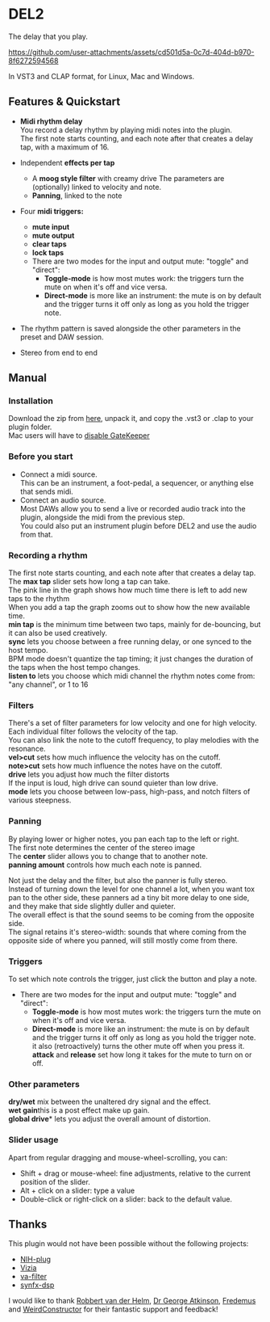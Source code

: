 # DEL2

The delay that you play.

https://github.com/user-attachments/assets/cd501d5a-0c7d-404d-b970-8f6272594568

In VST3 and CLAP format, for Linux, Mac and Windows.


## Features & Quickstart

- **Midi rhythm delay**  
You record a delay rhythm by playing midi notes into the plugin.  
The first note starts counting, and each note after that creates a delay tap, with a maximum of 16. 

- Independent **effects per tap** 
  - A **moog style filter** with creamy drive
  The parameters are (optionally) linked to velocity and note.
  - **Panning**, linked to the note
- Four **midi triggers:**
  - **mute input**
  - **mute output**
  - **clear taps**
  - **lock taps**
  - There are two modes for the input and output mute: "toggle" and "direct":
    - **Toggle-mode** is how most mutes work: the triggers turn the mute on when it's off and vice versa.
    - **Direct-mode** is more like an instrument: the mute is on by default and the trigger turns it off only as long as you hold the trigger note.
- The rhythm pattern is saved alongside the other parameters in the preset and DAW session.
- Stereo from end to end

## Manual

### Installation
Download the zip from [here](https://github.com/magnetophon/DEL2/releases/tag/V0.3.0), unpack it, and copy the .vst3 or .clap to your plugin folder.  
Mac users will have to [disable GateKeeper](https://disable-gatekeeper.github.io/)

### Before you start
- Connect a midi source.  
This can be an instrument, a foot-pedal, a sequencer, or anything else that sends midi.
- Connect an audio source.  
Most DAWs allow you to send a live or recorded audio track into the plugin, alongside the midi from the previous step.  
You could also put an instrument plugin before DEL2 and use the audio from that.

### Recording a rhythm
The first note starts counting, and each note after that creates a delay tap.  
The **max tap** slider sets how long a tap can take.  
The pink line in the graph shows how much time there is left to add new taps to the rhythm  
When you add a tap the graph zooms out to show how the new available time.  
**min tap** is the minimum time between two taps, mainly for de-bouncing, but it can also be used creatively.  
**sync** lets you choose between a free running delay, or one synced to the host tempo.  
BPM mode doesn't quantize the tap timing; it just changes the duration of the taps when the host tempo changes.  
**listen to** lets you choose which midi channel the rhythm notes come from: "any channel", or 1 to 16

### Filters
There's a set of filter parameters for low velocity and one for high velocity.  
Each individual filter follows the velocity of the tap.  
You can also link the note to the cutoff frequency, to play melodies with the resonance.  
**vel>cut** sets how much influence the velocity has on the cutoff.  
**note>cut** sets how much influence the notes have on the cutoff.  
**drive** lets you adjust how much the filter distorts  
If the input is loud, high drive can sound quieter than low drive.  
**mode** lets you choose between low-pass, high-pass, and notch filters of various steepness.

### Panning
By playing lower or higher notes, you pan each tap to the left or right.  
The first note determines the center of the stereo image   
The **center** slider allows you to change that to another note.  
**panning amount** controls how much each note is panned.  

Not just the delay and the filter, but also the panner is fully stereo.  
Instead of turning down the level for one channel a lot, when you want tox pan to the other side, these panners ad a tiny bit more delay to one side, and they make that side slightly duller and quieter.  
The overall effect is that the sound seems to be coming from the opposite side.  
The signal retains it's stereo-width:  sounds that where coming from the opposite side of where you panned, will still mostly come from there.

### Triggers
To set which note controls the trigger, just click the button and play a note.  
  - There are two modes for the input and output mute: "toggle" and "direct":  
    - **Toggle-mode** is how most mutes work: the triggers turn the mute on when it's off and vice versa.  
    - **Direct-mode** is more like an instrument: the mute is on by default and the trigger turns it off only as long as you hold the trigger note.  
it also (retroactively) turns the other mute off when you press it.  
  **attack** and **release** set how long it takes for the mute to turn on or off.  
  
### Other parameters
**dry/wet** mix between the unaltered dry signal and the effect.  
**wet gain**this is a post effect make up gain.  
**global drive*** lets you adjust the overall amount of distortion.  

### Slider usage
Apart from regular dragging and mouse-wheel-scrolling, you can:

- Shift + drag or mouse-wheel: fine adjustments, relative to the current position of the slider.
- Alt + click on a slider: type a value
- Double-click or right-click on a slider: back to the default value.


## Thanks

This plugin would not have been possible without the following projects:
- [NIH-plug](https://github.com/robbert-vdh/nih-plug)
- [Vizia](https://github.com/vizia/vizia)
- [va-filter](https://github.com/Fredemus/va-filter)
- [synfx-dsp](https://github.com/WeirdConstructor/synfx-dsp)

I would like to thank [Robbert van der Helm](https://github.com/robbert-vdh), [Dr George Atkinson](https://github.com/geom3trik), [Fredemus](https://github.com/Fredemus) and [WeirdConstructor](https://github.com/WeirdConstructor) for their fantastic support and feedback!   
